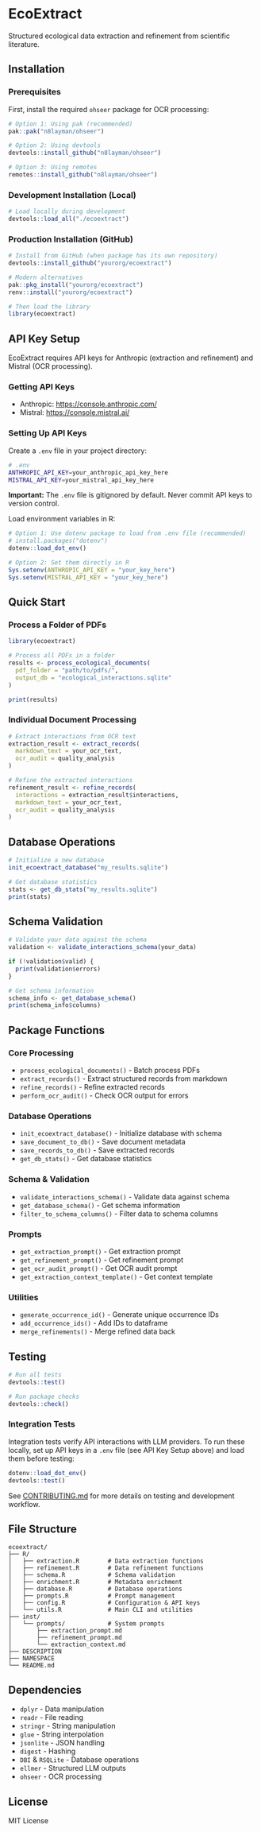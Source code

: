# EcoExtract

Structured ecological data extraction and refinement from scientific literature.

## Installation

### Prerequisites

First, install the required `ohseer` package for OCR processing:

```r
# Option 1: Using pak (recommended)
pak::pak("n8layman/ohseer")

# Option 2: Using devtools
devtools::install_github("n8layman/ohseer")

# Option 3: Using remotes
remotes::install_github("n8layman/ohseer")
```

### Development Installation (Local)

```r
# Load locally during development
devtools::load_all("./ecoextract")
```

### Production Installation (GitHub)

```r
# Install from GitHub (when package has its own repository)
devtools::install_github("yourorg/ecoextract")

# Modern alternatives
pak::pkg_install("yourorg/ecoextract")
renv::install("yourorg/ecoextract")

# Then load the library
library(ecoextract)
```

## API Key Setup

EcoExtract requires API keys for Anthropic (extraction and refinement) and Mistral (OCR processing).

### Getting API Keys

- Anthropic: https://console.anthropic.com/
- Mistral: https://console.mistral.ai/

### Setting Up API Keys

Create a `.env` file in your project directory:

```bash
# .env
ANTHROPIC_API_KEY=your_anthropic_api_key_here
MISTRAL_API_KEY=your_mistral_api_key_here
```

**Important:** The `.env` file is gitignored by default. Never commit API keys to version control.

Load environment variables in R:

```r
# Option 1: Use dotenv package to load from .env file (recommended)
# install.packages("dotenv")
dotenv::load_dot_env()

# Option 2: Set them directly in R
Sys.setenv(ANTHROPIC_API_KEY = "your_key_here")
Sys.setenv(MISTRAL_API_KEY = "your_key_here")
```

## Quick Start

### Process a Folder of PDFs

```r
library(ecoextract)

# Process all PDFs in a folder
results <- process_ecological_documents(
  pdf_folder = "path/to/pdfs/",
  output_db = "ecological_interactions.sqlite"
)

print(results)
```

### Individual Document Processing

```r
# Extract interactions from OCR text
extraction_result <- extract_records(
  markdown_text = your_ocr_text,
  ocr_audit = quality_analysis
)

# Refine the extracted interactions  
refinement_result <- refine_records(
  interactions = extraction_result$interactions,
  markdown_text = your_ocr_text,
  ocr_audit = quality_analysis
)
```

## Database Operations

```r
# Initialize a new database
init_ecoextract_database("my_results.sqlite")

# Get database statistics
stats <- get_db_stats("my_results.sqlite")
print(stats)
```

## Schema Validation

```r
# Validate your data against the schema
validation <- validate_interactions_schema(your_data)

if (!validation$valid) {
  print(validation$errors)
}

# Get schema information
schema_info <- get_database_schema()
print(schema_info$columns)
```

## Package Functions

### Core Processing
- `process_ecological_documents()` - Batch process PDFs
- `extract_records()` - Extract structured records from markdown
- `refine_records()` - Refine extracted records
- `perform_ocr_audit()` - Check OCR output for errors

### Database Operations
- `init_ecoextract_database()` - Initialize database with schema
- `save_document_to_db()` - Save document metadata
- `save_records_to_db()` - Save extracted records
- `get_db_stats()` - Get database statistics

### Schema & Validation
- `validate_interactions_schema()` - Validate data against schema
- `get_database_schema()` - Get schema information
- `filter_to_schema_columns()` - Filter data to schema columns

### Prompts
- `get_extraction_prompt()` - Get extraction prompt
- `get_refinement_prompt()` - Get refinement prompt
- `get_ocr_audit_prompt()` - Get OCR audit prompt
- `get_extraction_context_template()` - Get context template

### Utilities
- `generate_occurrence_id()` - Generate unique occurrence IDs
- `add_occurrence_ids()` - Add IDs to dataframe
- `merge_refinements()` - Merge refined data back

## Testing

```r
# Run all tests
devtools::test()

# Run package checks
devtools::check()
```

### Integration Tests

Integration tests verify API interactions with LLM providers. To run these locally, set up API keys in a `.env` file (see API Key Setup above) and load them before testing:

```r
dotenv::load_dot_env()
devtools::test()
```

See [CONTRIBUTING.md](CONTRIBUTING.md) for more details on testing and development workflow.

## File Structure

```
ecoextract/
├── R/
│   ├── extraction.R        # Data extraction functions
│   ├── refinement.R        # Data refinement functions  
│   ├── schema.R            # Schema validation
│   ├── enrichment.R        # Metadata enrichment
│   ├── database.R          # Database operations
│   ├── prompts.R           # Prompt management
│   ├── config.R            # Configuration & API keys
│   └── utils.R             # Main CLI and utilities
├── inst/
│   └── prompts/            # System prompts
│       ├── extraction_prompt.md
│       ├── refinement_prompt.md
│       └── extraction_context.md
├── DESCRIPTION
├── NAMESPACE
└── README.md
```

## Dependencies

- `dplyr` - Data manipulation
- `readr` - File reading
- `stringr` - String manipulation
- `glue` - String interpolation
- `jsonlite` - JSON handling
- `digest` - Hashing
- `DBI` & `RSQLite` - Database operations
- `ellmer` - Structured LLM outputs
- `ohseer` - OCR processing

## License

MIT License